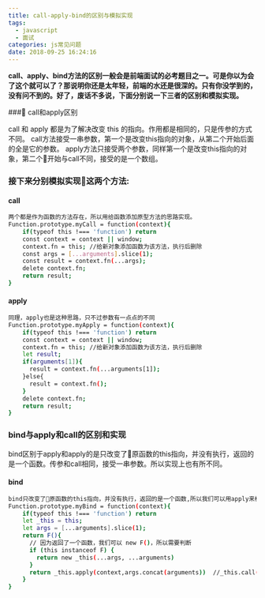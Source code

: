 ```yaml
---
title: call-apply-bind的区别与模拟实现
tags:
  - javascript
  - 面试
categories: js常见问题
date: 2018-09-25 16:24:16
---
```


**call、apply、bind方法的区别一般会是前端面试的必考题目之一。可是你以为会了这个就可以了？那说明你还是太年轻，前端的水还是很深的。只有你没学到的，没有问不到的。好了，废话不多说，下面分别说一下三者的区别和模拟实现。**

### call和apply区别

call 和 apply 都是为了解决改变 this 的指向。作用都是相同的，只是传参的方式不同。
call方法接受一串参数，第一个是改变this指向的对象，从第二个开始后面的全是它的参数。
apply方法只接受两个参数，同样第一个是改变this指向的对象，第二个开始与call不同，接受的是一个数组。

### 接下来分别模拟实现这两个方法:
#### call
```bash
两个都是作为函数的方法存在，所以用给函数添加原型方法的思路实现。
Function.prototype.myCall = function(context){
    if(typeof this !=== 'function') return
    const context = context || window;
    context.fn = this; //给新对象添加函数为该方法，执行后删除
    const args = [...arguments].slice(1);
    const result = context.fn(...args);
    delete context.fn;
    return result;
}
```

#### apply
```bash
同理，apply也是这种思路，只不过参数有一点点的不同
Function.prototype.myApply = function(context){
    if(typeof this !=== 'function') return
    const context = context || window;
    context.fn = this; //给新对象添加函数为该方法，执行后删除
    let result;
    if(arguments[1]){
      result = context.fn(...arguments[1]);
    }else{
      result = context.fn();
    }
    delete context.fn;
    return result;
}
```

### bind与apply和call的区别和实现

bind区别于apply和apply的是只改变了原函数的this指向，并没有执行，返回的是一个函数。传参和call相同，接受一串参数。所以实现上也有所不同。

#### bind
```bash
bind只改变了原函数的this指向，并没有执行，返回的是一个函数,所以我们可以用apply来模拟
Function.prototype.myBind = function(context){
    if(typeof this !=== 'function') return
    let _this = this;
    let args = [...arguments].slice(1);
    return F(){
      // 因为返回了一个函数，我们可以 new F()，所以需要判断
      if (this instanceof F) {
        return new _this(...args, ...arguments)
      }
      return _this.apply(context,args.concat(arguments))  //_this.call(context,...args,...arguments)
    }
}
```
